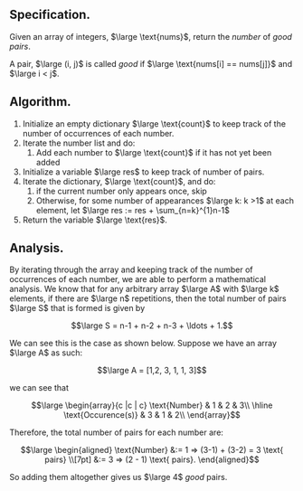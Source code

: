 ## $\text{Specification}$.
Given an array of integers, $\large \text{nums}$, return the _number_ of _good pairs_.

A pair, $\large (i, j)$ is called _good_ if $\large \text{nums[i] == nums[j]}$ and $\large i < j$.

## $\text{Algorithm}$.
1. Initialize an empty dictionary $\large \text{count}$  to keep track of the number of occurrences of each number.
2. Iterate the number list and do:
	1. Add each number to $\large \text{count}$ if it has not yet been added 
3. Initialize a variable $\large res$ to keep track of number of pairs.
4. Iterate the dictionary, $\large \text{count}$, and do:
	1. if the current number only appears once, skip
	2. Otherwise, for some number of appearances $\large k: k >1$ at each element, let $\large res := res + \sum_{n=k}^{1}n-1$
5. Return the variable $\large \text{res}$.

## $\text{Analysis}$.
By iterating through the array and keeping track of the number of occurrences of each number, we are able to perform a mathematical analysis. We know that for any arbitrary array $\large A$ with $\large k$ elements, if there are $\large n$ repetitions, then the total number of pairs $\large S$ that is formed is given by 

```math 
\large 
S = n-1 + n-2 + n-3 + \ldots  + 1.
```
We can see this is the case as shown below. Suppose we have an array $\large A$ as such:
```math
\large 
A = [1,2, 3, 1, 1, 3]
```
we can see that 
```math
\large 
\begin{array}{c |c | c}

\text{Number}  & 1 & 2 & 3\\ 
\hline
\text{Occurence(s)} & 3 & 1 & 2\\
\end{array}
```
Therefore, the total number of pairs for each number are:
```math 
\large 
\begin{aligned}
\text{Number} &:= 1 => (3-1) + (3-2) = 3 \text{ pairs} \\[7pt]
&:= 3 => (2 - 1) \text{ pairs}.
\end{aligned}
```
So adding them altogether gives us $\large 4$ _good_ pairs.
